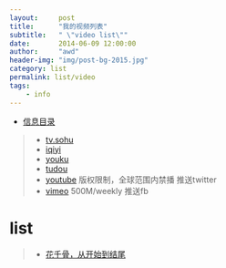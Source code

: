 ```yaml
---
layout:     post
title:      "我的视频列表"
subtitle:   " \"video list\""
date:       2014-06-09 12:00:00
author:     "awd"
header-img: "img/post-bg-2015.jpg"
category: list
permalink: list/video
tags:
    - info
---
```

- [信息目录](/info/)


> - [tv.sohu](http://tv.sohu.com/)
> - [iqiyi](http://www.iqiyi.com/)
> - [youku](http://www.youku.com/)
> - [tudou](http://www.tudou.com/)
> - [youtube](https://www.youtube.com/)
	版权限制，全球范围内禁播
	推送twitter
> - [vimeo](https://vimeo.com/)
	500M/weekly
	推送fb


# list

> - [花千骨，从开始到结尾](https://youtu.be/36_bq1HkSgo)







